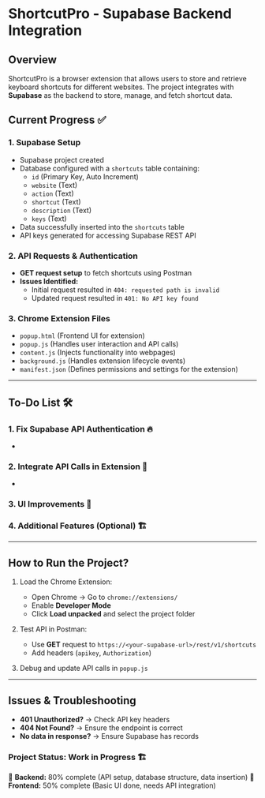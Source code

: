 # ShortcutPro - Supabase Backend Integration

## Overview

ShortcutPro is a browser extension that allows users to store and retrieve keyboard shortcuts for different websites. The project integrates with **Supabase** as the backend to store, manage, and fetch shortcut data.

## Current Progress ✅

### **1. Supabase Setup**

- Supabase project created
- Database configured with a `shortcuts` table containing:
  - `id` (Primary Key, Auto Increment)
  - `website` (Text)
  - `action` (Text)
  - `shortcut` (Text)
  - `description` (Text)
  - `keys` (Text)
- Data successfully inserted into the `shortcuts` table
- API keys generated for accessing Supabase REST API

### **2. API Requests & Authentication**

- **GET request setup** to fetch shortcuts using Postman
- **Issues Identified:**
  - Initial request resulted in `404: requested path is invalid`
  - Updated request resulted in `401: No API key found`

### **3. Chrome Extension Files**

- `popup.html` (Frontend UI for extension)
- `popup.js` (Handles user interaction and API calls)
- `content.js` (Injects functionality into webpages)
- `background.js` (Handles extension lifecycle events)
- `manifest.json` (Defines permissions and settings for the extension)

---

## **To-Do List 🛠️**

### **1. Fix Supabase API Authentication 🔥**

-

### **2. Integrate API Calls in Extension 🚀**

-

### **3. UI Improvements 🎨**



### **4. Additional Features (Optional) 🏗️**



---

## **How to Run the Project?**

1. Load the Chrome Extension:

   - Open Chrome → Go to `chrome://extensions/`
   - Enable **Developer Mode**
   - Click **Load unpacked** and select the project folder

2. Test API in Postman:

   - Use **GET** request to `https://<your-supabase-url>/rest/v1/shortcuts`
   - Add headers (`apikey`, `Authorization`)

3. Debug and update API calls in `popup.js`

---

## **Issues & Troubleshooting**

- **401 Unauthorized?** → Check API key headers
- **404 Not Found?** → Ensure the endpoint is correct
- **No data in response?** → Ensure Supabase has records

### **Project Status: Work in Progress 🏗️**

🔹 **Backend:** 80% complete (API setup, database structure, data insertion)
🔹 **Frontend:** 50% complete (Basic UI done, needs API integration)


